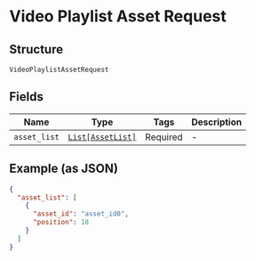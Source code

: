 
# Video Playlist Asset Request

## Structure

`VideoPlaylistAssetRequest`

## Fields

| Name | Type | Tags | Description |
|  --- | --- | --- | --- |
| `asset_list` | [`List[AssetList]`](../../doc/models/asset-list.md) | Required | - |

## Example (as JSON)

```json
{
  "asset_list": [
    {
      "asset_id": "asset_id0",
      "position": 18
    }
  ]
}
```

